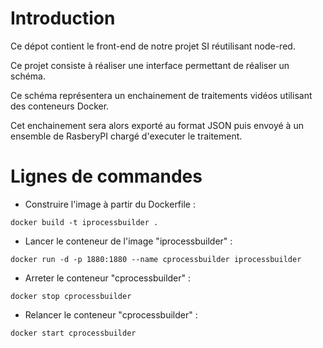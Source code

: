 # Introduction

Ce dépot contient le front-end de notre projet SI réutilisant node-red.

Ce projet consiste à réaliser une interface permettant de réaliser un schéma.

Ce schéma représentera un enchainement de traitements vidéos utilisant des conteneurs Docker.

Cet enchainement sera alors exporté au format JSON puis envoyé à un ensemble de RasberyPI chargé d'executer le traitement.

# Lignes de commandes

* Construire l'image à partir du Dockerfile : 
```
docker build -t iprocessbuilder .
```

* Lancer le conteneur de l'image "iprocessbuilder" : 
```
docker run -d -p 1880:1880 --name cprocessbuilder iprocessbuilder
```

* Arreter le conteneur "cprocessbuilder" : 
```
docker stop cprocessbuilder
```

* Relancer le conteneur "cprocessbuilder" : 
```
docker start cprocessbuilder
```
